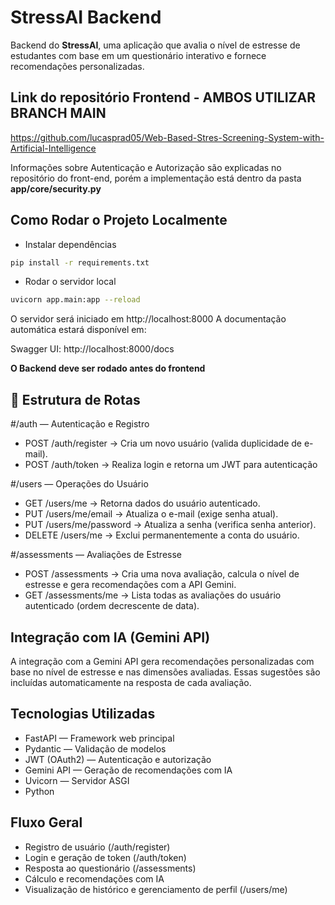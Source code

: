 # StressAI Backend

Backend do **StressAI**, uma aplicação que avalia o nível de estresse de estudantes com base em um questionário interativo e fornece recomendações personalizadas.

## Link do repositório Frontend - AMBOS UTILIZAR BRANCH MAIN
https://github.com/lucasprad05/Web-Based-Stres-Screening-System-with-Artificial-Intelligence

Informações sobre Autenticação e Autorização são explicadas no repositório do front-end, porém a implementação está dentro da pasta <strong>app/core/security.py</strong>

## Como Rodar o Projeto Localmente

 - Instalar dependências
```bash
pip install -r requirements.txt
```

- Rodar o servidor local
```bash
uvicorn app.main:app --reload
```
O servidor será iniciado em http://localhost:8000
A documentação automática estará disponível em:

Swagger UI: http://localhost:8000/docs

<strong>O Backend deve ser rodado antes do frontend</strong>

## 📂 Estrutura de Rotas
#/auth — Autenticação e Registro
- POST /auth/register → Cria um novo usuário (valida duplicidade de e-mail).
- POST /auth/token → Realiza login e retorna um JWT para autenticação

#/users — Operações do Usuário
- GET /users/me → Retorna dados do usuário autenticado.
- PUT /users/me/email → Atualiza o e-mail (exige senha atual).
- PUT /users/me/password → Atualiza a senha (verifica senha anterior).
- DELETE /users/me → Exclui permanentemente a conta do usuário.

#/assessments — Avaliações de Estresse
- POST /assessments → Cria uma nova avaliação, calcula o nível de estresse e gera recomendações com a API Gemini.
- GET /assessments/me → Lista todas as avaliações do usuário autenticado (ordem decrescente de data).

## Integração com IA (Gemini API)

A integração com a Gemini API gera recomendações personalizadas com base no nível de estresse e nas dimensões avaliadas.
Essas sugestões são incluídas automaticamente na resposta de cada avaliação.

## Tecnologias Utilizadas
- FastAPI — Framework web principal
- Pydantic — Validação de modelos
- JWT (OAuth2) — Autenticação e autorização
- Gemini API — Geração de recomendações com IA
- Uvicorn — Servidor ASGI
- Python

## Fluxo Geral
- Registro de usuário (/auth/register)
- Login e geração de token (/auth/token)
- Resposta ao questionário (/assessments)
- Cálculo e recomendações com IA
- Visualização de histórico e gerenciamento de perfil (/users/me)
